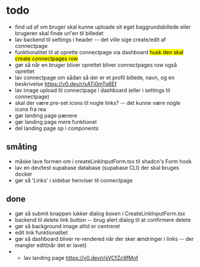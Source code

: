 # todo

- find ud af om bruger skal kunne uploade sit eget baggrundsbillede eller brugeren skal finde url'en til billedet
- lav backend til settings i header -- det ville sige create/edit af connectpage
- funktionalitet til at oprette connectpage via dashboard <mark>husk den skal create connectpages row</mark>
- gør så når en bruger bliver oprettet bliver connectpages row også oprettet
- lav connectpage om sådan så der er et profil billede, navn, og en beskrivelse https://v0.dev/r/xATi0mTq8Ef
- lav image upload til connectpage i dashboard (eller i settings til connectpage)
- skal der være pre-set icons til nogle links? -- det kunne være nogle icons fra rea
- gør landing page pænere
- gør landing page mere funktionel
- del landing page op i components

## småting
- måske lave formen om i createLinkInputForm.tsx til shadcn's Form hook
- lav en dev/test supabase database (supabase CLI) der skal bruges docker
- gør så 'Links' i sidebar henviser til connectpage

## done
- gør så submit knappen lukker dialog boxen i CreateLinkInputForm.tsx
- backend til delete link button -- brug alert dialog til at confirmere delete
- gør så background image altid er centreret
- edit link funktionalitet
- gør så dashboard bliver re-rendered når der sker ændringer i links -- der mangler edit(når det er lavet)
- - lav landing page https://v0.dev/r/sVCfZc9fMof